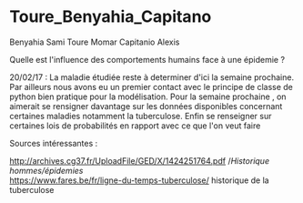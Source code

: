# Toure_Benyahia_Capitano

Benyahia Sami
Toure Momar
Capitanio Alexis

Quelle est l'influence des comportements humains face à une épidemie ?







20/02/17 : La maladie étudiée reste à determiner d'ici la semaine prochaine.
Par ailleurs nous avons eu un premier contact avec le principe de classe de python bien pratique pour la modélisation.
Pour la semaine prochaine , on aimerait se rensigner davantage sur les données disponibles concernant certaines maladies notamment la tuberculose. Enfin se renseigner sur certaines lois de probabilités en rapport avec ce que l'on veut faire





Sources intéressantes :

http://archives.cg37.fr/UploadFile/GED/X/1424251764.pdf /*Historique hommes/épidemies*\
https://www.fares.be/fr/ligne-du-temps-tuberculose/ historique de la tuberculose 
